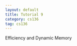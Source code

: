 ```yaml
---
layout: default
title: Tutorial 9
category: cs136
tag: cs136
---
```


Efficiency and Dynamic Memory
```

```
